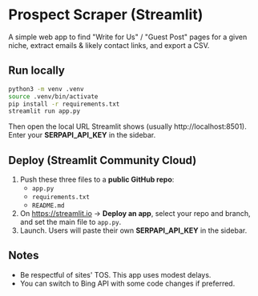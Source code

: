 # Prospect Scraper (Streamlit)

A simple web app to find "Write for Us" / "Guest Post" pages for a given niche, extract emails & likely contact links, and export a CSV.

## Run locally
```bash
python3 -m venv .venv
source .venv/bin/activate
pip install -r requirements.txt
streamlit run app.py
```
Then open the local URL Streamlit shows (usually http://localhost:8501). Enter your **SERPAPI_API_KEY** in the sidebar.

## Deploy (Streamlit Community Cloud)
1. Push these three files to a **public GitHub repo**:
   - `app.py`
   - `requirements.txt`
   - `README.md`
2. On https://streamlit.io → **Deploy an app**, select your repo and branch, and set the main file to `app.py`.
3. Launch. Users will paste their own **SERPAPI_API_KEY** in the sidebar.

## Notes
- Be respectful of sites' TOS. This app uses modest delays.
- You can switch to Bing API with some code changes if preferred.